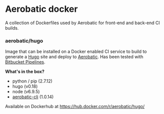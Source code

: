 # Aerobatic docker

A collection of Dockerfiles used by Aerobatic for front-end and back-end CI builds.

### aerobatic/hugo

 Image that can be installed on a Docker enabled CI service to build to generate a [Hugo](https://gohugo.io) site and deploy to [Aerobatic](https://www.aerobatic.com). Has been tested with [Bitbucket Pipelines](https://bitbucket.org/product/features/pipelines).

**What's in the box?**
* python / pip (2.7.12)
* hugo (v0.18)
* node (v6.9.5)
* [aerobatic-cli](https://www.aerobatic.com/docs/cli/) (1.0.14)

Available on Dockerhub at https://hub.docker.com/r/aerobatic/hugo/
